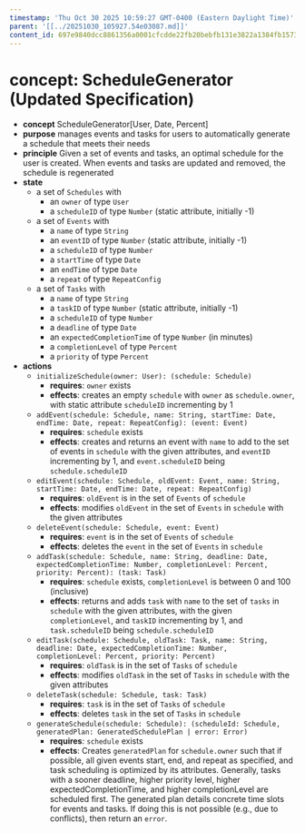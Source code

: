 ```yaml
---
timestamp: 'Thu Oct 30 2025 10:59:27 GMT-0400 (Eastern Daylight Time)'
parent: '[[../20251030_105927.54e03087.md]]'
content_id: 697e9840dcc8861356a0001cfcdde22fb20bebfb131e3822a1384fb157352f89
---
```


# concept: ScheduleGenerator (Updated Specification)

* **concept** ScheduleGenerator\[User, Date, Percent]
* **purpose** manages events and tasks for users to automatically generate a schedule that meets their needs
* **principle** Given a set of events and tasks, an optimal schedule for the user is created. When events and tasks are updated and removed, the schedule is regenerated
* **state**
  * a set of `Schedules` with
    * an `owner` of type `User`
    * a `scheduleID` of type `Number` (static attribute, initially -1)
  * a set of `Events` with
    * a `name` of type `String`
    * an `eventID` of type `Number` (static attribute, initially -1)
    * a `scheduleID` of type `Number`
    * a `startTime` of type `Date`
    * an `endTime` of type `Date`
    * a `repeat` of type `RepeatConfig`
  * a set of `Tasks` with
    * a `name` of type `String`
    * a `taskID` of type `Number` (static attribute, initially -1)
    * a `scheduleID` of type `Number`
    * a `deadline` of type `Date`
    * an `expectedCompletionTime` of type `Number` (in minutes)
    * a `completionLevel` of type `Percent`
    * a `priority` of type `Percent`
* **actions**
  * `initializeSchedule(owner: User): (schedule: Schedule)`
    * **requires**: `owner` exists
    * **effects**: creates an empty `schedule` with `owner` as `schedule.owner`, with static attribute `scheduleID` incrementing by 1
  * `addEvent(schedule: Schedule, name: String, startTime: Date, endTime: Date, repeat: RepeatConfig): (event: Event)`
    * **requires**: `schedule` exists
    * **effects**: creates and returns an event with `name` to add to the set of events in `schedule` with the given attributes, and `eventID` incrementing by 1, and `event.scheduleID` being `schedule.scheduleID`
  * `editEvent(schedule: Schedule, oldEvent: Event, name: String, startTime: Date, endTime: Date, repeat: RepeatConfig)`
    * **requires**: `oldEvent` is in the set of `Events` of `schedule`
    * **effects**: modifies `oldEvent` in the set of `Events` in `schedule` with the given attributes
  * `deleteEvent(schedule: Schedule, event: Event)`
    * **requires**: `event` is in the set of `Events` of `schedule`
    * **effects**: deletes the `event` in the set of `Events` in `schedule`
  * `addTask(schedule: Schedule, name: String, deadline: Date, expectedCompletionTime: Number, completionLevel: Percent, priority: Percent): (task: Task)`
    * **requires**: `schedule` exists, `completionLevel` is between 0 and 100 (inclusive)
    * **effects**: returns and adds `task` with `name` to the set of `tasks` in `schedule` with the given attributes, with the given `completionLevel`, and `taskID` incrementing by 1, and `task.scheduleID` being `schedule.scheduleID`
  * `editTask(schedule: Schedule, oldTask: Task, name: String, deadline: Date, expectedCompletionTime: Number, completionLevel: Percent, priority: Percent)`
    * **requires**: `oldTask` is in the set of `Tasks` of `schedule`
    * **effects**: modifies `oldTask` in the set of `Tasks` in `schedule` with the given attributes
  * `deleteTask(schedule: Schedule, task: Task)`
    * **requires**: `task` is in the set of `Tasks` of `schedule`
    * **effects**: deletes `task` in the set of `Tasks` in `schedule`
  * `generateSchedule(schedule: Schedule): (scheduleId: Schedule, generatedPlan: GeneratedSchedulePlan | error: Error)`
    * **requires**: `schedule` exists
    * **effects**: Creates `generatedPlan` for `schedule.owner` such that if possible, all given events start, end, and repeat as specified, and task scheduling is optimized by its attributes. Generally, tasks with a sooner deadline, higher priority level, higher expectedCompletionTime, and higher completionLevel are scheduled first. The generated plan details concrete time slots for events and tasks. If doing this is not possible (e.g., due to conflicts), then return an `error`.
